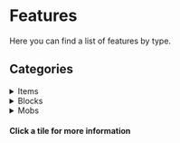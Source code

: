 <div class="selection-columns">

<div class="selection">

<h1>Features</h1>

<p>Here you can find a list of features by type.</p>

<h2>Categories</h2>

<details>

<summary>Items</summary>

<div class="gallery">

<div class="image-container"><img src="https://user-images.githubusercontent.com/69795628/127861001-0bcb7586-22ce-43a6-8db1-9769307a42fa.png" alt="Sky Pearl" class="image"><div class="overlay" onclick="fetchInfo('sky-pearl')">Sky Pearl</div></div>

<div id="sky-pearl" class="info-hidden">
<h3>Sky Pearl</h3><hr>
<p>The Sky Pearl is an upcoming method of easily transporting between the Overworld and the Upper Sky. Right click with one of these and you will be taken to approximately your location in the other dimension. They will just break on impact if used in a different dimension.</p>
<h4>Added</h4><p>v0.1</p>
<h4>How to obtain</h4><p>[FUTURE] Uncommon drop from endermen in the Upper Sky.</p>
</div>

<div class="image-container"><img src="https://user-images.githubusercontent.com/69795628/127860974-09d8d529-1aca-4a86-b153-eb88218d18a5.png" alt="Fallen Apple" class="image"><div class="overlay" onclick="fetchInfo('fallen-apple')">Fallen Apple</div></div>

<div id="fallen-apple" class="info-hidden">
<h3>Fallen Apple</h3><hr>
<p>When eaten in the Nether under the effects of levitation, the player is teleported down into the Underridge.</p>
<h4>Added</h4><p>v0.1</p>
<h4>How to obtain</h4><p>Dropped from decaying oak leaves in the Nether.</p>
</div>

<div class="image-container"><img src="https://user-images.githubusercontent.com/69795628/127861004-8499d6a0-93c0-4c3a-9522-b42ce59737e5.gif" alt="Universal Altimeter" class="image"><div class="overlay" onclick="fetchInfo('universal-altimeter')">Universal Altimeter</div></div>

<div id="universal-altimeter" class="info-hidden">
<h3>Universal Altimeter</h3><hr>
<p>The Universal Altimeter is a tool you can hold in either hand, that can read your absolute Y position across all vertically connected worlds. The total height is 1980 blocks, including Y 0 in Underridge and up to Y 255 in the Upper Sky.</p>
<h4>Added</h4><p>v0.1</p>
<h4>How to obtain</h4><p>Crafted in the Ocular Forge.</p>
<img src="https://user-images.githubusercontent.com/69795628/128498949-34ffaeb7-2fa3-439b-9334-37be3035d03d.png" alt="Universal Altimeter Recipe" class="recipe-image">
</div>

<div class="image-container"><img src="https://user-images.githubusercontent.com/69795628/127860984-d911b757-532c-4d06-93b7-7db7c8c8ec19.png" alt="Nadir Gel" class="image"><div class="overlay" onclick="fetchInfo('nadir-gel')">Nadir Gel</div></div>

<div id="nadir-gel" class="info-hidden">
<h3>Nadir Gel</h3><hr>
<p>Nadir Gel is a substance used in crafting the Void Veil, and used as fuel for the Nadir Tunneller. It can also be used as furnace fuel, or in the vanilla crafting of torches.</p>
<h4>Added</h4><p>v0.1</p>
<h4>How to obtain</h4><p>Dropped from Psirots, I. Can be found in loot barrels in the stacks.</p>
</div>

<div class="image-container"><img src="https://user-images.githubusercontent.com/69795628/127860981-0b091bfb-1ff7-44dd-87f6-4fa08ea5ad62.png" alt="Hiatuan Cloth" class="image"><div class="overlay" onclick="fetchInfo('hiatuan-cloth')">Hiatuan Cloth</div></div>

<div id="hiatuan-cloth" class="info-hidden">
<h3>Hiatuan Cloth</h3><hr>
<p>Scraps of ancient fabric from a lost civilisation, used to craft the Void Veil.</p>
<h4>Added</h4><p>v0.1</p>
<h4>How to obtain</h4><p>Dropped from Psirots, and can be found in loot barrels in the stacks.</p>
</div>

<div class="image-container"><img src="https://user-images.githubusercontent.com/69795628/127860975-adf4b1fe-ced9-4d53-bfdb-6f6638608675.png" alt="Garnet" class="image"><div class="overlay" onclick="fetchInfo('garnet')">Garnet</div></div>

<div id="garnet" class="info-hidden">
<h3>Garnet</h3><hr>
<p>Garnets can be used to craft Garnet Blocks, and the Universal Altimeter.</p>
<h4>Added</h4><p>v0.1</p>
<h4>How to obtain</h4><p>Mined from the Garnet Gorge biome in the Underridge, or found in loot barrels in the stacks.</p>
<img src="https://user-images.githubusercontent.com/69795628/128498934-8b0f7896-83c5-49f8-a136-e38df9207ac4.png" alt="Garnet from Garnet Block Recipe" class="recipe-image">
</div>

<div class="image-container"><img src="https://user-images.githubusercontent.com/69795628/127860999-299fb2ac-2f80-41c0-a134-40c48758150b.gif" alt="Nullite Piece" class="image"><div class="overlay" onclick="fetchInfo('nullite-piece')">Nullite Piece</div></div>

<div id="nullite-piece" class="info-hidden">
<h3>Nullite Piece</h3><hr>
<p>A powerful yet mysterious resonating mineral, capable of being forged into nulliron for use in armour and tools.</p>
<h4>Added</h4><p>v0.1</p>
<h4>How to obtain</h4><p>Mined from most parts of the Underridge dimension.</p>
</div>

<div class="image-container"><img src="https://user-images.githubusercontent.com/69795628/127860994-7000d9ae-cf36-47da-8411-6b0274ee87a2.gif" alt="Nulliron Ingot" class="image"><div class="overlay" onclick="fetchInfo('nulliron-ingot')">Nulliron Ingot</div></div>

<div id="nulliron-ingot" class="info-hidden">
<h3>Nulliron Ingot</h3><hr>
<p>An alloy of nullite and iron, used to make armour and tools. It resonates just like nullite.</p>
<h4>Added</h4><p>v0.1</p>
<h4>How to obtain</h4><p>Crafted in the Ocular Forge from nullite pieces and iron ingots, or from Nulliron Blocks.</p>
<img src="https://user-images.githubusercontent.com/69795628/128498944-4a0e0e38-a6ee-4e8d-8594-a3ada76c462c.png" alt="Nulliron Ingot Recipe" class="recipe-image">
<img src="https://user-images.githubusercontent.com/69795628/128498945-faf6a9a7-8653-4b36-8cad-df3161e60c1e.png" alt="Nulliron Ingot from Nulliron Block Recipe" class="recipe-image">
</div>

<div class="image-container"><img src="https://user-images.githubusercontent.com/69795628/127860993-82cde2ec-6df5-4a81-bd9b-8b9d781b0dcb.gif" alt="Nulliron Helmet" class="image"><div class="overlay" onclick="fetchInfo('nulliron-helmet')">Nulliron Helmet</div></div>

<div id="nulliron-helmet" class="info-hidden">
<h3>Nulliron Helmet</h3><hr>
<p>Not very durable, but gives 3 armour points and 1 armour toughness. Protects the wearer from suffocation damage.</p>
<h4>Added</h4><p>v0.1</p>
<h4>How to obtain</h4><p>Crafted in the Ocular Forge from five nulliron ingots.</p>
<img src="https://user-images.githubusercontent.com/69795628/128498943-a8a7a80d-ec85-4d77-81f4-d284efd8d599.png" alt="Nulliron Helmet Recipe" class="recipe-image">
</div>

<div class="image-container"><img src="https://user-images.githubusercontent.com/69795628/127860990-59fc484b-13eb-445d-ab4a-6b458e3c7676.gif" alt="Nulliron Chestplate" class="image"><div class="overlay" onclick="fetchInfo('nulliron-chestplate')">Nulliron Chestplate</div></div>

<div id="nulliron-chestplate" class="info-hidden">
<h3>Nulliron Chestplate</h3><hr>
<p>Not so durable, but gives 6 armour points and 2 armour toughness. Grants temporary immunity to fire and lava damage upon touching fire blocks.</p>
<h4>Added</h4><p>v0.1</p>
<h4>How to obtain</h4><p>Crafted in the Ocular Forge from eight nulliron ingots.</p>
<img src="https://user-images.githubusercontent.com/69795628/128498941-e4d9ec07-d002-4072-9d09-bd0f4a97c9ae.png" alt="Nulliron Chestplate Recipe" class="recipe-image">
</div>

<div class="image-container"><img src="https://user-images.githubusercontent.com/69795628/127860997-d62b9c21-dc4b-4f7d-843d-510b7596cfc0.gif" alt="Nulliron Leggings" class="image"><div class="overlay" onclick="fetchInfo('nulliron-leggings')">Nulliron Leggings</div></div>

<div id="nulliron-leggings" class="info-hidden">
<h3>Nulliron Leggings</h3><hr>
<p>Not the most durable, but give 6 armour points and 2 armour toughness. Negate all knockback from attacks.</p>
<h4>Added</h4><p>v0.1</p>
<h4>How to obtain</h4><p>Crafted in the Ocular Forge from seven nulliron ingots.</p>
<img src="https://user-images.githubusercontent.com/69795628/128498947-586a52fc-e747-4937-b523-6b7028b84dbe.png" alt="Nulliron Leggings Recipe" class="recipe-image">
</div>

<div class="image-container"><img src="https://user-images.githubusercontent.com/69795628/127860988-b60ff9f0-2b97-44a7-935f-03aa55f30cef.gif" alt="Nulliron Boots" class="image"><div class="overlay" onclick="fetchInfo('nulliron-boots')">Nulliron Boots</div></div>

<div id="nulliron-boots" class="info-hidden">
<h3>Nulliron Boots</h3><hr>
<p>Not very durable, give 2 armour points and 1 armour toughness. Protect the wearer from normal and even abnormal fall damage, but will not be effective in cases of ridiculous fall damage - past a few hundred blocks.</p>
<h4>Added</h4><p>v0.1</p>
<h4>How to obtain</h4><p>Crafted in the Ocular Forge from four nulliron ingots.</p>
<img src="https://user-images.githubusercontent.com/69795628/128498938-3715e909-33f9-490d-ab26-5e75cb03d793.png" alt="Nulliron Boots Recipe" class="recipe-image">
</div>

<div class="image-container"><img src="https://user-images.githubusercontent.com/69795628/127860983-c56992b5-431a-4a8d-a8ef-2cb8ec5f3dde.png" alt="Midnight Broth" class="image"><div class="overlay" onclick="fetchInfo('midnight-broth')">Midnight Broth</div></div>

<div id="midnight-broth" class="info-hidden">
<h3>Midnight Broth</h3><hr>
<p>A potent concoction, offering 9:00 of night vision and 8:40 of fire resistance, at the cost of 8:40 of slowness I.</p>
<h4>Added</h4><p>v0.1</p>
<h4>How to obtain</h4><p>Can be extracted renewably from Midnight Pods, or found in the stacks.</p>
</div>

<div class="image-container"><img src="https://user-images.githubusercontent.com/69795628/128364230-29048d39-5ca6-4392-b1ae-acbf53b7643e.gif" alt="Stygian Iris" class="image"><div class="overlay" onclick="fetchInfo('stygian-iris')">Stygian Iris</div></div>

<div id="stygian-iris" class="info-hidden">
<h3>Stygian Iris</h3><hr>
<p>I wonder where this idea came from... summons the boss of the Underridge, the I.</p>
<h4>Added</h4><p>v0.1</p>
<h4>How to obtain</h4><p>1% drop chance from Psirots.</p>
</div>

<div class="image-container"><img src="https://user-images.githubusercontent.com/69795628/127860978-cab6badd-efdf-401d-af9a-ef84fb64df52.png" alt="Heart of the Void" class="image"><div class="overlay" onclick="fetchInfo('heart-of-the-void')">Heart of the Void</div></div>

<div id="heart-of-the-void" class="info-hidden">
<h3>Heart of the Void</h3><hr>
<p>A treasure item with a strong connection to the void. Used in crafting the Nadir Tunneller.</p>
<h4>Added</h4><p>v0.1</p>
<h4>How to obtain</h4><p>Dropped from I, half of the time.</p>
</div>

<div class="image-container"><img src="https://user-images.githubusercontent.com/69795628/127860987-4a36a205-cd0f-4000-8787-ece3753c7fa9.gif" alt="Nadir Tunneller" class="image"><div class="overlay" onclick="fetchInfo('nadir-tunneller')">Nadir Tunneller</div></div>

<div id="nadir-tunneller" class="info-hidden">
<h3>Nadir Tunneller</h3><hr>
<p>Allows for passage through bedrock. Right-click while standing on the lowest bedrock layer of a dimension to create a portal, be prepared to fall straight through. A portal back will also be created on the underside of where you used it. Both portals last 10:00 but do not deplete when unloaded.</p>
<h4>Added</h4><p>v0.1</p>
<h4>How to obtain</h4><p>Crafted in the Ocular Forge from copper ingots, nulliron ingots and a Heart of the Void.</p>
<img src="https://user-images.githubusercontent.com/69795628/128498936-f916aeae-cc59-40ae-9c15-c41df345ad2c.png" alt="Nadir Tunneller Recipe" class="recipe-image">
</div>

<div class="image-container"><img src="https://user-images.githubusercontent.com/69795628/127860969-bce42d2b-7fd9-4f84-9a85-febb0087c40a.png" alt="Enchanted Warped Door" class="image"><div class="overlay" onclick="fetchInfo('enchanted-warped-door')">Enchanted Warped Door</div></div>

<div id="enchanted-warped-door" class="info-hidden">
<h3>Enchanted Warped Door</h3><hr>
<p>Allows temporary escape to the warp dimension. Any distance travelled while floating there is multiplied sixteen-fold upon return. If no solid surface to teleport to is found, the player is dropped from above the height limit, usually when a liquid is below.</p>
<h4>Added</h4><p>v0.1</p>
<h4>How to obtain</h4><p>[FUTURE] Found in loot barrels in the stacks.</p>
</div>

<div class="image-container"><img src="https://user-images.githubusercontent.com/69795628/128364238-ed85b677-7117-47d3-9d57-05b498e1af9a.gif" alt="Void Veil" class="image"><div class="overlay" onclick="fetchInfo('void-veil')">Void Veil</div></div>

<div id="void-veil" class="info-hidden">
<h3>Void Veil</h3><hr>
<p>Right-click to wear when head slot is empty. Provides a strong regeneration effect when void damage is taken, so regardless of dimension height, all voids can be traversed without the risk of death. Does not apply to dropped items.</p>
<h4>Added</h4><p>v0.1</p>
<h4>How to obtain</h4><p>Crafted in the Ocular Forge from Hiatuan Cloth and Nadir Gel.</p>
<img src="https://user-images.githubusercontent.com/69795628/128498953-36b16162-2d5e-4d3c-8f70-59d9c0ece202.png" alt="Void Veil Recipe" class="recipe-image">
</div>

</div>

</details>

<details>

<summary>Blocks</summary>

<div class="gallery">

<div class="image-container"><img src="https://user-images.githubusercontent.com/69795628/127869610-88435b6c-bb66-4d44-b4a1-4b0d50cc8f2a.gif" alt="Nullite Ore" class="image"><div class="overlay" onclick="fetchInfo('nullite-ore')">Nullite Ore</div></div>

<div id="nullite-ore" class="info-hidden">
<h3>Nullite Ore</h3><hr>
<p>Very unstable. Drops a nullite piece only when a Netherite Pickaxe with Silk Touch is used, with a 20% chance.</p>
<h4>Added</h4><p>v0.1</p>
<h4>How to obtain</h4><p>Found underground in most parts of the Underridge dimension. Too unstable to ever drop itself.</p>
</div>

<div class="image-container"><img src="https://user-images.githubusercontent.com/69795628/127869609-6dd4b93e-9f4f-4a80-9994-4b91edf90d82.png" alt="Nulliron Block" class="image"><div class="overlay" onclick="fetchInfo('nulliron-block')">Nulliron Block</div></div>

<div id="nulliron-block" class="info-hidden">
<h3>Nullite Ore</h3><hr>
<p>A storage form of nulliron ingots. Can be placed, and will work with beacons. Too many placed custom blocks may lag your client.</p>
<h4>Added</h4><p>v0.1</p>
<h4>How to obtain</h4><p>Crafted from nine nulliron ingots in the Ocular Forge.</p>
<img src="https://user-images.githubusercontent.com/69795628/128498937-c6132c42-915c-4a18-a23b-d4dbc975c99e.png" alt="Nulliron Block Recipe" class="recipe-image">
</div>

<div class="image-container"><img src="https://user-images.githubusercontent.com/69795628/127869608-7cda318f-b9e4-4e6f-8a7e-a12e8ccee83f.png" alt="Garnet Ore" class="image"><div class="overlay" onclick="fetchInfo('garnet-ore')">Garnet Ore</div></div>

<div id="garnet-ore" class="info-hidden">
<h3>Garnet Ore</h3><hr>
<p>When mined with a diamond or higher pickaxe, drops from 1 to 4 garnets (fortune-affected). Drops itself if mined with Silk Touch. Can be placed, but too many custom blocks may lag your client.</p>
<h4>Added</h4><p>v0.1</p>
<h4>How to obtain</h4><p>Found buried in the Garnet Gorge.</p>
</div>

<div class="image-container"><img src="https://user-images.githubusercontent.com/69795628/127869607-4b969243-6058-47a6-9f5b-5d9773807b85.png" alt="Garnet Block" class="image"><div class="overlay" onclick="fetchInfo('garnet-block')">Garnet Block</div></div>

<div id="garnet-block" class="info-hidden">
<h3>Garnet Block</h3><hr>
<p>A storage form of garnets. Can also be placed, and will also work with beacons. Too many placed custom blocks may lag your client.</p>
<h4>Added</h4><p>v0.1</p>
<h4>How to obtain</h4><p>Crafted in the Ocular Forge from nine garnets.</p>
<img src="https://user-images.githubusercontent.com/69795628/128498932-88788808-af4b-41e1-a195-a6d0a8729314.png" alt="Garnet Block Recipe" class="recipe-image">
</div>

<div class="image-container"><img src="https://user-images.githubusercontent.com/69795628/127869600-626a1825-0cbe-4086-8adb-82d32b3056a3.gif" alt="Ocular Forge" class="image"><div class="overlay" onclick="fetchInfo('ocular-forge')">Ocular Forge</div></div>

<div id="ocular-forge" class="info-hidden">
<h3>Ocular Forge</h3><hr>
<p>The custom crafter, allowing players to craft many of the datapack's custom items.</p>
<h4>Added</h4><p>v0.1</p>
<h4>How to obtain</h4><p>Found rarely in the stacks, in a particular room...</p>
</div>

</div>

</details>

<details>

<summary>Mobs</summary>

<div class="gallery gallery-centred">

<div class="image-container"><img src="https://user-images.githubusercontent.com/69795628/127888756-f07b5921-839c-42a1-9b1b-a6ea9e0abbcd.png" alt="Cochineal" class="image"><div class="overlay" onclick="fetchInfo('cochineal')">Cochineal</div></div>

<div id="cochineal" class="info-hidden">
<h3>Cochineal</h3><hr>
<p>A small, neutral mob. It has 14 health, falls slowly and is fire resistant, but will only attack you if you get very close.</p>
<h4>Added</h4><p>v0.1</p>
<h4>How to find</h4><p>It spawns in the Bleak Forest and Garnet Gorge biomes.</p>
<h4>Drops</h4><p>0-2 Red Dye</p>
</div>

<div class="image-container"><img src="https://user-images.githubusercontent.com/69795628/127888760-0db721a5-7e32-460c-a662-32c6ac105075.gif" alt="Haunted Armour" class="image"><div class="overlay" onclick="fetchInfo('haunted-armour')">Haunted Armour</div></div>

<div id="haunted-armour" class="info-hidden">
<h3>Haunted Armour</h3><hr>
<p>Can be golden, iron or netherite. Spawns in the Dismal Desert biome. All have the thorns enchantment and knockback on their swords, and golden and netherite have fire aspect. The better the tier, the more defence it has, but all have 36 health points.</p>
<h4>Added</h4><p>v0.1</p>
<h4>How to find</h4><p>It spawns in the Bleak Forest and Garnet Gorge biomes.</p>
<h4>Drops</h4><p>Metal nuggets of its type, or if netherite, a chance of netherite scrap with gold nuggets.</p>
</div>

<div class="image-container"><img src="https://user-images.githubusercontent.com/69795628/127888765-7ba19ee5-399a-4651-a5f1-57e5c297ad8a.gif" alt="Psirot" class="image"><div class="overlay" onclick="fetchInfo('psirot')">Psirot</div></div>

<div id="psirot" class="info-hidden">
<h3>Psirot</h3><hr>
<p>Psirots are equipped with two hands at first. If you are at a distance, they will fire hands at you, dealing wither effect and creating a cloud of instant damage when they hit non-air blocks or their target. They have to regenerate hands before firing again. If you get close, they will engage in combat, dealing 8, 5 or 3 damage and wither effect depending on how many hands it still has.</p>
<h4>Added</h4><p>v0.1</p>
<h4>How to find</h4><p>Persistent psirots spawn within the stacks, but they also spawn naturally in the Ochre Plains, Bleak Forest and Dismal Desert biomes.</p>
<h4>Drops</h4>
<p>0-2 Nadir Gel (0-4 with Fortune III)</p>
<p>0-1 Hiatuan Cloth (Player kill only, 40% base drop rate, 0-3 with Fortune III)</p>
<p>1 Stygian Iris (Player kill only, 1% drop rate)</p>
</div>

<div class="image-container"><img src="https://user-images.githubusercontent.com/69795628/127888764-4fce696f-86ec-451d-ae4d-f5f45742a259.png" alt="Midnight Pod" class="image"><div class="overlay" onclick="fetchInfo('midnight-pod')">Midnight Pod</div></div>

<div id="midnight-pod" class="info-hidden">
<h3>Midnight Pod</h3><hr>
<p>Starting small, it takes 2000 seconds to grow to full size, but only 750 to 'ripen' and open. Once ripe, Midnight Broth can be extracted from it using a bowl, and it closes until ripe again.</p>
<h4>Added</h4><p>v0.1</p>
<h4>How to find</h4><p>It spawns inside glass pod-like structures on the surface of the Bleak Forest and Ochre Plains biomes.</p>
<h4>Drops</h4><p>Nothing if killed.</p>
</div>

<div class="image-container"><img src="https://user-images.githubusercontent.com/69795628/127888762-09d035fd-0d3d-49fb-94ef-0bf6c23d8cec.png" alt="I" class="image"><div class="overlay" onclick="fetchInfo('i')">I</div></div>

<div id="i" class="info-hidden">
<h3>I</h3><hr>
<p>The I boss has 500 health points, and hovers around. It has three stages, through which it increases its attack damage. When hit, it releases a miasma of wither and blindness effect that should be avoided. In stage 1, ranged attacks from a bow are effective. By stage 2, arrows near it will do negligible damage. In the final stage, projectiles will bounce back if too close. Each time it changes phase, it blasts away the player and gains additional particle effects. Up to 5 Is can be tracked at once with the datapack's bossbar system for health.</p>
<h4>Added</h4><p>v0.1</p>
<h4>How to find</h4><p>Summoned using a Stygian Iris.</p>
<h4>Drops</h4>
<p>0-8 Nadir Gel</p>
<p>1 Heart of the Void (50% drop rate)</p>

</div>

</div>

</details>

</div>

<div id="info-box" class="info"><h4>Click a tile for more information</h4></div>

<script>

function fetchInfo(item) {
    var html = document.getElementById(item).innerHTML;
    document.getElementById("info-box").innerHTML = html;
}

</script>

</div>
